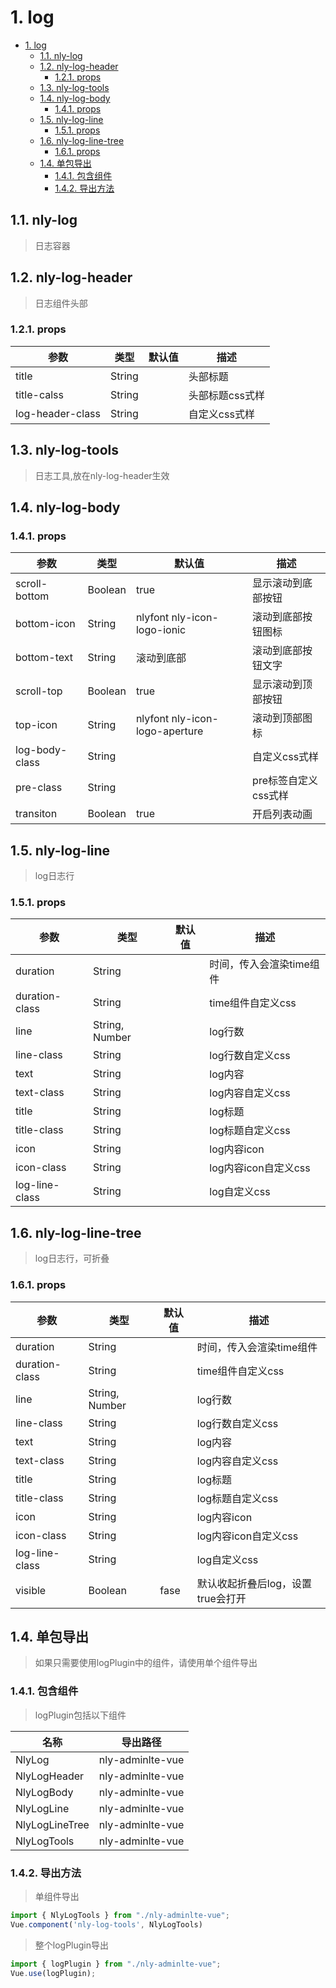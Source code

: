 # 1. log

<!-- TOC -->

- [1. log](#1-log)
  - [1.1. nly-log](#11-nly-log)
  - [1.2. nly-log-header](#12-nly-log-header)
    - [1.2.1. props](#121-props)
  - [1.3. nly-log-tools](#13-nly-log-tools)
  - [1.4. nly-log-body](#14-nly-log-body)
    - [1.4.1. props](#141-props)
  - [1.5. nly-log-line](#15-nly-log-line)
    - [1.5.1. props](#151-props)
  - [1.6. nly-log-line-tree](#16-nly-log-line-tree)
    - [1.6.1. props](#161-props)
  - [1.4. 单包导出](#14-单包导出)
    - [1.4.1. 包含组件](#141-包含组件)
    - [1.4.2. 导出方法](#142-导出方法)

<!-- /TOC -->

## 1.1. nly-log

> 日志容器

## 1.2. nly-log-header

> 日志组件头部

### 1.2.1. props

参数 | 类型 |  默认值 | 描述
-|-|-|-
title | String |  | 头部标题
title-calss | String |  | 头部标题css式样
log-header-class | String | | 自定义css式样

## 1.3. nly-log-tools

> 日志工具,放在nly-log-header生效

## 1.4. nly-log-body

### 1.4.1. props

参数 | 类型 |  默认值 | 描述
-|-|-|-
scroll-bottom | Boolean | true | 显示滚动到底部按钮
bottom-icon | String | nlyfont nly-icon-logo-ionic | 滚动到底部按钮图标
bottom-text | String | 滚动到底部 | 滚动到底部按钮文字
scroll-top | Boolean | true | 显示滚动到顶部按钮
top-icon | String | nlyfont nly-icon-logo-aperture | 滚动到顶部图标
log-body-class | String | | 自定义css式样
pre-class | String | | pre标签自定义css式样
transiton | Boolean | true | 开启列表动画

## 1.5. nly-log-line

> log日志行

### 1.5.1. props

参数 | 类型 |  默认值 | 描述
-|-|-|-
duration | String |  | 时间，传入会渲染time组件
duration-class | String |  | time组件自定义css
line | String, Number |  | log行数
line-class | String |  | log行数自定义css
text | String |  | log内容
text-class | String |  | log内容自定义css
title | String |  | log标题
title-class | String |  | log标题自定义css
icon | String |  | log内容icon
icon-class | String |  | log内容icon自定义css
log-line-class | String |  | log自定义css

## 1.6. nly-log-line-tree

> log日志行，可折叠

### 1.6.1. props

参数 | 类型 |  默认值 | 描述
-|-|-|-
duration | String |  | 时间，传入会渲染time组件
duration-class | String |  | time组件自定义css
line | String, Number |  | log行数
line-class | String |  | log行数自定义css
text | String |  | log内容
text-class | String |  | log内容自定义css
title | String |  | log标题
title-class | String |  | log标题自定义css
icon | String |  | log内容icon
icon-class | String |  | log内容icon自定义css
log-line-class | String |  | log自定义css
visible | Boolean | fase | 默认收起折叠后log，设置true会打开

## 1.4. 单包导出

> 如果只需要使用logPlugin中的组件，请使用单个组件导出

### 1.4.1. 包含组件

> logPlugin包括以下组件

名称 | 导出路径
-|-
NlyLog | nly-adminlte-vue
NlyLogHeader | nly-adminlte-vue
NlyLogBody | nly-adminlte-vue
NlyLogLine | nly-adminlte-vue
NlyLogLineTree | nly-adminlte-vue
NlyLogTools | nly-adminlte-vue

### 1.4.2. 导出方法

> 单组件导出

```js
import { NlyLogTools } from "./nly-adminlte-vue";
Vue.component('nly-log-tools', NlyLogTools)
```

> 整个logPlugin导出

```js
import { logPlugin } from "./nly-adminlte-vue";
Vue.use(logPlugin);
```
